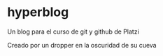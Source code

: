 # hyperblog
Un blog para el curso de git y github de Platzi

Creado por un dropper en la oscuridad de su cueva